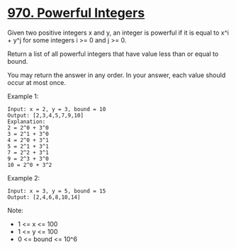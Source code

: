 # [970. Powerful Integers](https://leetcode.com/problems/powerful-integers/)

Given two positive integers x and y, an integer is powerful if it is equal to x^i + y^j for some integers i >= 0 and j >= 0.

Return a list of all powerful integers that have value less than or equal to bound.

You may return the answer in any order.  In your answer, each value should occur at most once.

Example 1:

```text
Input: x = 2, y = 3, bound = 10
Output: [2,3,4,5,7,9,10]
Explanation:
2 = 2^0 + 3^0
3 = 2^1 + 3^0
4 = 2^0 + 3^1
5 = 2^1 + 3^1
7 = 2^2 + 3^1
9 = 2^3 + 3^0
10 = 2^0 + 3^2
```

Example 2:

```text
Input: x = 3, y = 5, bound = 15
Output: [2,4,6,8,10,14]
```

Note:

- 1 <= x <= 100
- 1 <= y <= 100
- 0 <= bound <= 10^6